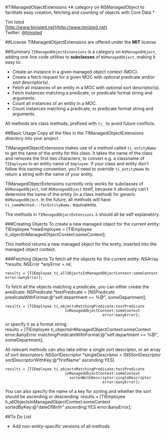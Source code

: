 #TIManagedObjectExtensions
*A category on NSManagedObject to facilitate easy creation, fetching and counting of objects with Core Data *  

Tim Isted  
[http://www.timisted.net](http://www.timisted.net)  
Twitter: @[timisted](http://twitter.com/timisted)

##License
TIManagedObjectExtensions are offered under the **MIT** license.

##Summary
`TIManagedObjectExtensions` is a category on `NSManagedObject`, adding one-line code utilities to **subclasses** of `NSManagedObject`, making it easy to:

* Create an instance in a given managed object context (MOC).
* Create a fetch request for a given MOC with optional predicate and/or sort descriptor(s).
* Fetch all instances of an entity in a MOC with optional sort descriptor(s).
* Fetch instances matching a predicate, or predicate format string and arguments.
* Count all instances of an entity in a MOC.
* Count instances matching a predicate, or predicate format string and arguments.

All methods are class methods, prefixed with `ti_` to avoid future conflicts.

##Basic Usage
Copy all the files in the TIManagedObjectExtensions directory into your project.

TIManagedObjectExtensions makes use of a method called `ti_entityName` to get the name of the entity for this class. It takes the name of the class and removes the first two characters, to convert e.g. a classname of `TIEmployee` to an entity name of `Employee`. If your class and entity don't follow this naming convention, you'll need to override `ti_entityName` to return a string with the name of your entity.

TIManagedObjectExtensions currently only works for subclasses of `NSManagedObject`, not `NSManagedObject` itself, because it obviously can't determine the name of the entity (in a class method) for generic `NSManagedObject`. In the future, all methods will have `ti_someMethod:::forEntityName:` equivalents.

The methods in `TIManagedObjectExtensions.h` should all be self explanatory.

###Creating Objects
To create a new managed object for the current entity:
    TIEmployee *newEmployee = [TIEmployee ti_objectInManagedObjectContext:someContext];

This method returns a new managed object for the entity, inserted into the managed object context.

###Fetching Objects
To fetch *all* the objects for the current entity:
    NSArray *results;
    NSError *anyError = nil;
    
    results = [TIEmployee ti_allObjectsInManagedObjectContext:someContext error:&anyError];

To fetch all the objects matching a predicate, you can either create the predicate:
    NSPredicate *testPredicate = [NSPredicate predicateWithFormat:@"self.department == %@", someDepartment];
    
    results = [TIEmployee ti_objectsMatchingPredicate:testPredicate
                               inManagedObjectContext:someContext
                                                error:&anyError];

or specify it as a format string:                         
    results = [TIEmployee ti_objectsInManagedObjectContext:someContext
                                                     error:&anyError
                               matchingPredicateWithFormat:@"self.department == %@", someDepartment];

All relevant methods can also take either a single sort descriptor, or an array of sort descriptors:
    NSSortDescriptor *singleDescriptor = [NSSortDescriptor sortDescriptorWithKey:@"firstName" ascending:YES]
    
    results = [TIEmployee ti_objectsMatchingPredicate:testPredicate
                               inManagedObjectContext:someContext
                                 sortedWithDescriptor:singleDescriptor
                                                error:&anyError];

You can also specify the name of a key for sorting and whether the sort should be ascending or descending:
    results = [TIEmployee ti_allObjectsInManagedObjectContext:someContext
                                                  sortedByKey:@"dateOfBirth" 
                                                    ascending:YES 
                                                        error:&anyError];


##To Do List
* Add non-entity-specific versions of all methods